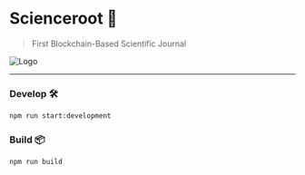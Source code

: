 # Scienceroot 📖
> First Blockchain-Based Scientific Journal

![Logo](https://i.imgur.com/BWHvN1C.png)

---

### Develop 🛠

```bash
npm run start:development
```

### Build 📦

```bash
npm run build
```
